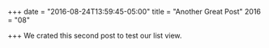 +++
date = "2016-08-24T13:59:45-05:00"
title = "Another Great Post"
2016 = "08"

+++
We crated this second post to test our list view.
